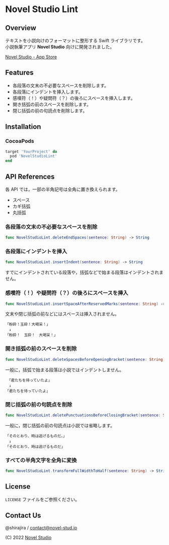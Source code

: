 # **Novel Studio Lint**

## **Overview**

テキストを小説向けのフォーマットに整形する Swift ライブラリです。  
小説執筆アプリ **Novel Studio** 向けに開発されました。

[Novel Studio - App Store](https://apps.apple.com/jp/app/novel-studio/id1499642698)

## **Features**

- 各段落の文末の不必要なスペースを削除します。
- 各段落にインデントを挿入します。
- 感嘆符（！）や疑問符（？）の後ろにスペースを挿入します。
- 開き括弧の前のスペースを削除します。
- 閉じ括弧の前の句読点を削除します。

## **Installation**

### **CocoaPods**

```ruby
target 'YourProject' do
  pod 'NovelStudioLint'
end
```

## **API References**

各 API では，一部の半角記号は全角に置き換えられます。

- スペース
- カギ括弧
- 丸括弧

### **各段落の文末の不必要なスペースを削除**

```swift
func NovelStudioLint.deleteEndSpaces(sentence: String) -> String
```

### **各段落にインデントを挿入**

```swift
func NovelStudioLint.insertIndent(sentence: String) -> String
```

すでにインデントされている段落や，括弧などで始まる段落はインデントされません。

### **感嘆符（！）や疑問符（？）の後ろにスペースを挿入**

```swift
func NovelStudioLint.insertSpaceAfterReservedMarks(sentence: String) -> String
```

文末や閉じ括弧の前などにはスペースは挿入されません。

```
「粉砕！玉砕！大喝采！」
　↓
「粉砕！　玉砕！　大喝采！」
```

### **開き括弧の前のスペースを削除**

```swift
func NovelStudioLint.deleteSpacesBeforeOpeningBracket(sentence: String) -> String
```

一般に，括弧で始まる段落は小説ではインデントしません。

```
　「君たちを待っていたよ」
　↓
「君たちを待っていたよ」
```

### **閉じ括弧の前の句読点を削除**

```swift
func NovelStudioLint.deletePunctuationsBeforeClosingBracket(sentence: String) -> String
```

一般に，閉じ括弧の前の句読点は小説では省略します。

```
「そのとおり、時は逃げるものだ。」
　↓
「そのとおり、時は逃げるものだ」
```

### **すべての半角文字を全角に変換**

```swift
func NovelStudioLint.transformFullWidthToHalf(sentence: String) -> String
```

## **License**

`LICENSE` ファイルをご参照ください。

## **Contact Us**

@shirajira / contact@novel-stud.io

(C) 2022 [Novel Studio](https://novel-stud.io/)
